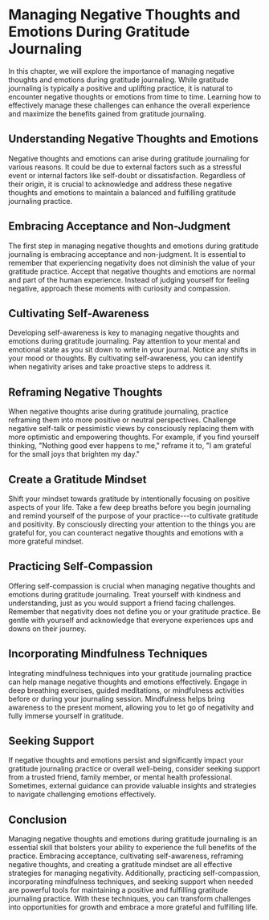 Managing Negative Thoughts and Emotions During Gratitude Journaling
==============================================================================

In this chapter, we will explore the importance of managing negative thoughts and emotions during gratitude journaling. While gratitude journaling is typically a positive and uplifting practice, it is natural to encounter negative thoughts or emotions from time to time. Learning how to effectively manage these challenges can enhance the overall experience and maximize the benefits gained from gratitude journaling.

Understanding Negative Thoughts and Emotions
--------------------------------------------

Negative thoughts and emotions can arise during gratitude journaling for various reasons. It could be due to external factors such as a stressful event or internal factors like self-doubt or dissatisfaction. Regardless of their origin, it is crucial to acknowledge and address these negative thoughts and emotions to maintain a balanced and fulfilling gratitude journaling practice.

Embracing Acceptance and Non-Judgment
-------------------------------------

The first step in managing negative thoughts and emotions during gratitude journaling is embracing acceptance and non-judgment. It is essential to remember that experiencing negativity does not diminish the value of your gratitude practice. Accept that negative thoughts and emotions are normal and part of the human experience. Instead of judging yourself for feeling negative, approach these moments with curiosity and compassion.

Cultivating Self-Awareness
--------------------------

Developing self-awareness is key to managing negative thoughts and emotions during gratitude journaling. Pay attention to your mental and emotional state as you sit down to write in your journal. Notice any shifts in your mood or thoughts. By cultivating self-awareness, you can identify when negativity arises and take proactive steps to address it.

Reframing Negative Thoughts
---------------------------

When negative thoughts arise during gratitude journaling, practice reframing them into more positive or neutral perspectives. Challenge negative self-talk or pessimistic views by consciously replacing them with more optimistic and empowering thoughts. For example, if you find yourself thinking, "Nothing good ever happens to me," reframe it to, "I am grateful for the small joys that brighten my day."

Create a Gratitude Mindset
--------------------------

Shift your mindset towards gratitude by intentionally focusing on positive aspects of your life. Take a few deep breaths before you begin journaling and remind yourself of the purpose of your practice---to cultivate gratitude and positivity. By consciously directing your attention to the things you are grateful for, you can counteract negative thoughts and emotions with a more grateful mindset.

Practicing Self-Compassion
--------------------------

Offering self-compassion is crucial when managing negative thoughts and emotions during gratitude journaling. Treat yourself with kindness and understanding, just as you would support a friend facing challenges. Remember that negativity does not define you or your gratitude practice. Be gentle with yourself and acknowledge that everyone experiences ups and downs on their journey.

Incorporating Mindfulness Techniques
------------------------------------

Integrating mindfulness techniques into your gratitude journaling practice can help manage negative thoughts and emotions effectively. Engage in deep breathing exercises, guided meditations, or mindfulness activities before or during your journaling session. Mindfulness helps bring awareness to the present moment, allowing you to let go of negativity and fully immerse yourself in gratitude.

Seeking Support
---------------

If negative thoughts and emotions persist and significantly impact your gratitude journaling practice or overall well-being, consider seeking support from a trusted friend, family member, or mental health professional. Sometimes, external guidance can provide valuable insights and strategies to navigate challenging emotions effectively.

Conclusion
----------

Managing negative thoughts and emotions during gratitude journaling is an essential skill that bolsters your ability to experience the full benefits of the practice. Embracing acceptance, cultivating self-awareness, reframing negative thoughts, and creating a gratitude mindset are all effective strategies for managing negativity. Additionally, practicing self-compassion, incorporating mindfulness techniques, and seeking support when needed are powerful tools for maintaining a positive and fulfilling gratitude journaling practice. With these techniques, you can transform challenges into opportunities for growth and embrace a more grateful and fulfilling life.
